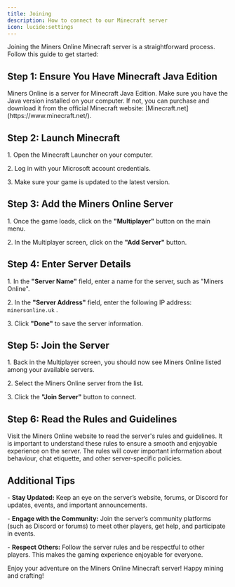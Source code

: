 ```yaml
---
title: Joining
description: How to connect to our Minecraft server
icon: lucide:settings
---
```


Joining the Miners Online Minecraft server is a straightforward process. Follow this guide to get started:

## Step 1: Ensure You Have Minecraft Java Edition

Miners Online is a server for Minecraft Java Edition. Make sure you have the Java version installed on your computer. If not, you can purchase and download it from the official Minecraft website: \[Minecraft.net]\(https\://www\.minecraft.net/).

## Step 2: Launch Minecraft

1\. Open the Minecraft Launcher on your computer.

2\. Log in with your Microsoft account credentials.

3\. Make sure your game is updated to the latest version.

## Step 3: Add the Miners Online Server

1\. Once the game loads, click on the **"Multiplayer"** button on the main menu.

2\. In the Multiplayer screen, click on the **"Add Server"** button.

## Step 4: Enter Server Details

1\. In the **"Server Name"** field, enter a name for the server, such as "Miners Online".

2\. In the **"Server Address"** field, enter the following IP address: `minersonline.uk` .

3\. Click **"Done"** to save the server information.

## Step 5: Join the Server

1\. Back in the Multiplayer screen, you should now see Miners Online listed among your available servers.

2\. Select the Miners Online server from the list.

3\. Click the **"Join Server"** button to connect.

## Step 6: Read the Rules and Guidelines

Visit the Miners Online website to read the server's rules and guidelines. It is important to understand these rules to ensure a smooth and enjoyable experience on the server. The rules will cover important information about behaviour, chat etiquette, and other server-specific policies.

## Additional Tips

\- **Stay Updated:** Keep an eye on the server’s website, forums, or Discord for updates, events, and important announcements.

\- **Engage with the Community:** Join the server’s community platforms (such as Discord or forums) to meet other players, get help, and participate in events.

\- **Respect Others:** Follow the server rules and be respectful to other players. This makes the gaming experience enjoyable for everyone.

Enjoy your adventure on the Miners Online Minecraft server! Happy mining and crafting!
